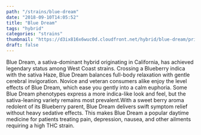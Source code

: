 ```yaml
---
path: "/strains/blue-dream"
date: "2018-09-10T14:05:52"
title: "Blue Dream"
tags: "hybrid"
categories: "strains"
thumbnail: "https://d3ix816x6wuc0d.cloudfront.net/hybrid/blue-dream/primary?width=480"
draft: false
---
```

Blue Dream, a sativa-dominant hybrid originating in California, has achieved legendary status among West Coast strains. Crossing a Blueberry indica with the sativa Haze, Blue Dream balances full-body relaxation with gentle cerebral invigoration. Novice and veteran consumers alike enjoy the level effects of Blue Dream, which ease you gently into a calm euphoria. Some Blue Dream phenotypes express a more indica-like look and feel, but the sativa-leaning variety remains most prevalent.With a sweet berry aroma redolent of its Blueberry parent, Blue Dream delivers swift symptom relief without heavy sedative effects. This makes Blue Dream a popular daytime medicine for patients treating pain, depression, nausea, and other ailments requiring a high THC strain. 